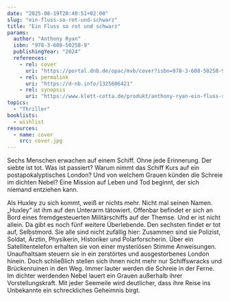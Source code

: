 ```yaml
---
date: "2025-08-19T20:40:51+02:00"
slug: "ein-fluss-so-rot-und-schwarz"
title: "Ein Fluss so rot und schwarz"
params:
  author: "Anthony Ryan"
  isbn: "978-3-608-50258-9"
  publishingYear: "2024"
  references:
    - rel: cover
      uri: "https://portal.dnb.de/opac/mvb/cover?isbn=978-3-608-50258-9"
    - rel: permalink
      uri: "https://d-nb.info/1325606421"
    - rel: synopsis
      uri: "https://www.klett-cotta.de/produkt/anthony-ryan-ein-fluss-so-rot-und-schwarz-9783608502589-t-8778"
topics:
  - "Thriller"
booklists:
  - wishlist
resources:
  - name: cover
    src: cover.jpg
---
```


Sechs Menschen erwachen auf einem Schiff. Ohne jede Erinnerung. Der 
siebte ist tot. Was ist passiert? Warum nimmt das Schiff Kurs auf ein 
postapokalyptisches London? Und von welchem Grauen künden die Schreie im 
dichten Nebel? Eine Mission auf Leben und Tod beginnt, der sich niemand 
entziehen kann.

Als Huxley zu sich kommt, weiß er nichts mehr. Nicht mal seinen Namen.
„Huxley“ ist ihm auf den Unterarm tätowiert. Offenbar befindet er sich an Bord 
eines fremdgesteuerten Militärschiffs auf der Themse. Und er ist nicht allein. 
Da gibt es noch fünf weitere Überlebende. Den sechsten findet er tot auf, 
Selbstmord. Sie alle sind nicht zufällig hier: Zusammen sind sie Polizist, 
Soldat, Ärztin, Physikerin, Historiker und Polarforscherin. Über ein 
Satellitentelefon erhalten sie von einer mysteriösen Stimme Anweisungen. 
Unaufhaltsam steuern sie in ein zerstörtes und ausgestorbenes London hinein. 
Doch schließlich stellen sich ihnen nicht mehr nur Schiffswracks und 
Brückenruinen in den Weg. Immer lauter werden die Schreie in der Ferne. Im 
dichter werdenden Nebel lauert ein Grauen außerhalb ihrer Vorstellungskraft. 
Mit jeder Seemeile wird deutlicher, dass ihre Reise ins Unbekannte ein 
schreckliches Geheimnis birgt.